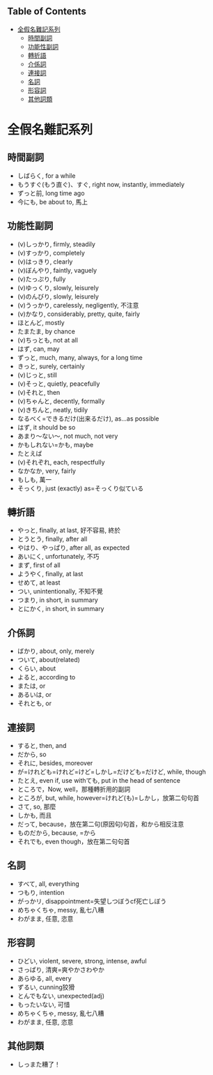 <!-- TOC titleSize:2 tabSpaces:2 depthFrom:1 depthTo:6 withLinks:1 updateOnSave:1 orderedList:0 skip:0 title:1 charForUnorderedList:* -->
## Table of Contents
* [全假名難記系列](#)
  * [時間副詞](#)
  * [功能性副詞](#)
  * [轉折語](#)
  * [介係詞](#)
  * [連接詞](#)
  * [名詞](#)
  * [形容詞](#)
  * [其他詞類](#)
<!-- /TOC -->
# 全假名難記系列
## 時間副詞
- しばらく, for a while
- もうすぐ(もう直ぐ)、すぐ, right now, instantly, immediately
- ずっと前, long time ago
- 今にも, be about to, 馬上

## 功能性副詞
- (v)しっかり, firmly, steadily
- (v)すっかり, completely
- (v)はっきり, clearly
- (v)ぼんやり, faintly, vaguely
- (v)たっぷり, fully
- (v)ゆっくり, slowly, leisurely
- (v)のんびり, slowly, leisurely
- (v)うっかり, carelessly, negligently, 不注意
- (v)かなり, considerably, pretty, quite, fairly
- ほとんど, mostly
- たまたま, by chance
- (v)ちっとも, not at all
- はず, can, may
- ずっと, much, many, always, for a long time
- きっと, surely, certainly
- (v)じっと, still
- (v)そっと, quietly, peacefully
- (v)それと, then
- (v)ちゃんと, decently, formally
- (v)きちんと, neatly, tidily
- なるべく=できるだけ(出来るだけ), as...as possible
- はず, it should be so
- あまり～ない～, not much, not very
- かもしれない=かも, maybe
- たとえば
- (v)それぞれ, each, respectfully
- なかなか, very, fairly
- もしも, 萬一
- そっくり, just (exactly) as=そっくり似ている

## 轉折語
- やっと, finally, at last, 好不容易, 終於
- とうとう, finally, after all
- やはり、やっぱり, after all, as expected
- あいにく, unfortunately, 不巧
- まず, first of all
- ようやく, finally, at last
- せめて, at least
- つい, unintentionally, 不知不覺
- つまり, in short, in summary
- とにかく, in short, in summary

## 介係詞
- ばかり, about, only, merely
- ついて, about(related)
- くらい, about
- よると, according to
- または, or
- あるいは, or
- それとも, or

## 連接詞
- すると, then, and
- だから, so
- それに, besides, moreover
- が=けれども=けれど=けど=しかし=だけども=だけど, while, though
- たとえ, even if, use withても, put in the head of sentence
- ところで，Now, well，那種轉折用的副詞
- ところが, but, while, however=けれど(も)=しかし，放第二句句首
- さて, so, 那麼
- しかも, 而且
- だって, because，放在第二句(原因句)句首，和から相反注意
- ものだから, because, =から
- それでも, even though，放在第二句句首

## 名詞
- すべて, all, everything
- つもり, intention
- がっかリ, disappointment=失望しつぼうcf死亡しぼう
- めちゃくちゃ, messy, 亂七八糟
- わがまま, 任意, 恣意

## 形容詞
- ひどい, violent, severe, strong, intense, awful
- さっぱり, 清爽=爽やかさわやか
- あらゆる, all, every
- ずるい, cunning狡猾
- とんでもない, unexpected(adj)
- もったいない, 可惜
- めちゃくちゃ, messy, 亂七八糟
- わがまま, 任意, 恣意

## 其他詞類
- しっまた糟了！
